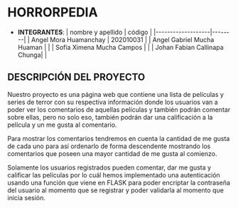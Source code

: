 # HORRORPEDIA
* **INTEGRANTES**:
  | nombre y apellido | código |
  |-------------------|--------|
  | Angel Mora Huamanchay | 202010031 |
  | Angel Gabriel Mucha Huaman |      |
  | Sofía Ximena Mucha Campos |       |
  | Johan Fabian Callinapa Chunga|    |

## DESCRIPCIÓN DEL PROYECTO
Nuestro proyecto es una página web que contiene una lista de películas y series de terror con su respectiva información donde los usuarios van a poder ver los comentarios de aquellas películas y también podrán comentar sobre ellas, pero no solo eso, también podrán dar una calificación a la película y un me gusta al comentario.

Para mostrar los comentarios tendremos en cuenta la cantidad de me gusta de cada uno para así ordenarlo de forma descendente mostrando los comentarios que poseen una mayor cantidad de me gusta al comienzo. 

Solamente los usuarios registrados pueden comentar, dar me gusta y calificar las películas por lo cuál hemos implementado una autenticación usando una función que viene en FLASK para poder encriptar la contraseña del usuario al momento que se registrar y poder validarla al momento que inicia sesión. 

